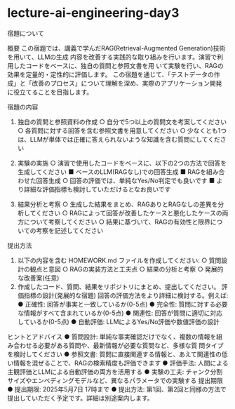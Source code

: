# lecture-ai-engineering-day3

宿題について
   
概要
この宿題では、講義で学んだRAG(Retrieval-Augmented Generation)技術を用いて、LLMの生成
内容を改善する実践的な取り組みを行います。演習で利用したコードをベースに、独自の質問と参照文書を用
いて実験を行い、RAGの効果を定量的・定性的に評価します。
この宿題を通じて、「テストデータの作成」と「改善のプロセス」について理解を深め、実際のアプリケーション開発
に役立てることを目指します。

宿題の内容
1. 独自の質問と参照資料の作成
○ 自分で5つ以上の質問文を考案してください
○ 各質問に対する回答を含む参照文書を用意してください
○ 少なくとも1つは、LLMが単体では正確に答えられないような知識を含む質問にしてください
2. 実験の実施
○ 演習で使用したコードをベースに、以下の2つの方法で回答を生成してください
■ ベースのLLM(RAGなし)での回答生成
■ RAGを組み合わせた回答生成
○ 回答の評価では、単純なYes/No判定でも良いです
■ より詳細な評価指標も検討していただけるとなお良いです

3. 結果分析と考察
○ 生成した結果をまとめ、RAGありとRAGなしの差異を分析してください
○ RAGによって回答が改善したケースと悪化したケースの両方について考察してください
○ 結果に基づいて、RAGの有効性と限界についての考察を記述してください

提出方法
1. 以下の内容を含む HOMEWORK.md ファイルを作成してください:
○ 質問設計の観点と意図
○ RAGの実装方法と工夫点
○ 結果の分析と考察
○ 発展的な改善案(任意)
2. 作成したコード、質問、結果をリポジトリにまとめ、提出してください。
評価指標の設計(発展的な宿題)
回答の評価方法をより詳細に検討する。例えば:
● 正確性: 回答が事実と一致しているか(0-5点)
● 完全性: 質問に対する必要な情報がすべて含まれているか(0-5点)
● 関連性: 回答が質問に適切に対応しているか(0-5点)
● 自動評価: LLMによるYes/No評価や数値評価の設計

ヒントとアドバイス
● 質問設計: 単純な事実確認だけでなく、複数の情報を組み合わせる必要がある質問や、最新情報が必要な質問など、多様な質
問タイプを検討してください
● 参照文書: 質問に直接関連する情報と、あえて関連性の低い情報を混ぜることで、RAGの検索精度も評価できます
● 評価手法: 人間による主観評価とLLMによる自動評価の両方を活用する
● 実験の工夫: チャンク分割サイズやエンベディングモデルなど、異なるパラメータでの実験する
提出期限
● 提出期限: 2025年5月7日 17時まで
● 提出方法: 第1回、第2回と同様の方法で提出していただく予定です。詳細は別途案内します。

